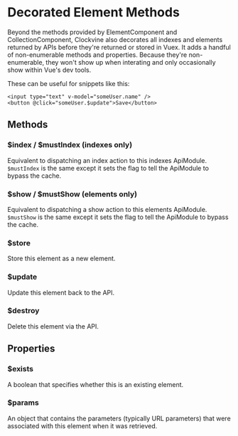 Decorated Element Methods
=========================

Beyond the methods provided by ElementComponent and CollectionComponent, Clockvine also decorates all indexes and elements returned by APIs before they're returned or stored in Vuex. It adds a handful of non-enumerable methods and properties. Because they're non-enumerable, they won't show up when interating and only occasionally show within Vue's dev tools.

These can be useful for snippets like this:

```vue
<input type="text" v-model="someUser.name" />
<button @click="someUser.$update">Save</button>
```

Methods
-------

### $index / $mustIndex (indexes only)

Equivalent to dispatching an index action to this indexes ApiModule. `$mustIndex` is the same except it sets the flag to tell the ApiModule to bypass the cache.


### $show / $mustShow (elements only)

Equivalent to dispatching a show action to this elements ApiModule. `$mustShow` is the same except it sets the flag to tell the ApiModule to bypass the cache.


### $store

Store this element as a new element.


### $update

Update this element back to the API.


### $destroy

Delete this element via the API.


Properties
----------

### $exists

A boolean that specifies whether this is an existing element.


### $params

An object that contains the parameters (typically URL parameters) that were
associated with this element when it was retrieved.
